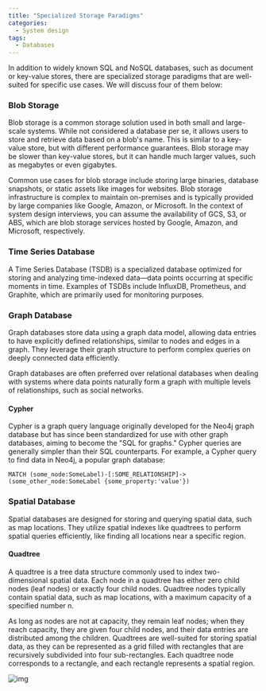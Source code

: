```yaml
---
title: "Specialized Storage Paradigms"
categories:
  - System design
tags:
  - Databases
---
```


In addition to widely known SQL and NoSQL databases, such as document or key-value stores, there are specialized storage
paradigms that are well-suited for specific use cases. We will discuss four of them below:

### Blob Storage

Blob storage is a common storage solution used in both small and large-scale systems. While not considered a database
per se, it allows users to store and retrieve data based on a blob's name. This is similar to a key-value store, but
with different performance guarantees. Blob storage may be slower than key-value stores, but it can handle much larger
values, such as megabytes or even gigabytes.

Common use cases for blob storage include storing large binaries, database snapshots, or static assets like images for
websites. Blob storage infrastructure is complex to maintain on-premises and is typically provided by large companies
like Google, Amazon, or Microsoft. In the context of system design interviews, you can assume the availability of GCS,
S3, or ABS, which are blob storage services hosted by Google, Amazon, and Microsoft, respectively.

### Time Series Database

A Time Series Database (TSDB) is a specialized database optimized for storing and analyzing time-indexed data—data
points occurring at specific moments in time. Examples of TSDBs include InfluxDB, Prometheus, and Graphite, which are
primarily used for monitoring purposes.

### Graph Database

Graph databases store data using a graph data model, allowing data entries to have explicitly defined relationships,
similar to nodes and edges in a graph. They leverage their graph structure to perform complex queries on deeply
connected data efficiently.

Graph databases are often preferred over relational databases when dealing with systems where data points naturally form
a graph with multiple levels of relationships, such as social networks.

#### Cypher

Cypher is a graph query language originally developed for the Neo4j graph database but has since been standardized for
use with other graph databases, aiming to become the "SQL for graphs." Cypher queries are generally simpler than their
SQL counterparts. For example, a Cypher query to find data in Neo4j, a popular graph database:

```cypher
MATCH (some_node:SomeLabel)-[:SOME_RELATIONSHIP]->(some_other_node:SomeLabel {some_property:'value'})
```

### Spatial Database

Spatial databases are designed for storing and querying spatial data, such as map locations. They utilize spatial
indexes like quadtrees to perform spatial queries efficiently, like finding all locations near a specific region.

#### Quadtree

A quadtree is a tree data structure commonly used to index two-dimensional spatial data. Each node in a quadtree has
either zero child nodes (leaf nodes) or exactly four child nodes. Quadtree nodes typically contain spatial data, such as
map locations, with a maximum capacity of a specified number n.

As long as nodes are not at capacity, they remain leaf nodes; when they reach capacity, they are given four child nodes,
and their data entries are distributed among the children. Quadtrees are well-suited for storing spatial data, as they
can be represented as a grid filled with rectangles that are recursively subdivided into four sub-rectangles. Each
quadtree node corresponds to a rectangle, and each rectangle represents a spatial region.

![img]({{site.url}}/assets/blog_images/2023-04-28-specialized-storage-paradigms/quadtree-example.png)
